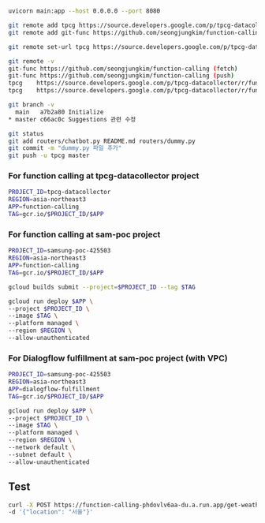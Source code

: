 #

```bash
uvicorn main:app --host 0.0.0.0 --port 8080
```

```bash
git remote add tpcg https://source.developers.google.com/p/tpcg-datacollector/r/function-calling
git remote add git-func https://github.com/seongjungkim/function-calling
```

```bash
git remote set-url tpcg https://source.developers.google.com/p/tpcg-datacollector/r/function-calling
```

```bash
git remote -v                                        
git-func https://github.com/seongjungkim/function-calling (fetch)
git-func https://github.com/seongjungkim/function-calling (push)
tpcg    https://source.developers.google.com/p/tpcg-datacollector/r/function-calling (fetch)
tpcg    https://source.developers.google.com/p/tpcg-datacollector/r/function-calling (push)
```

```bash
git branch -v
  main   a7b2a80 Initialize
* master c66ac0c Suggestions 관련 수정
```

```bash
git status
git add routers/chatbot.py README.md routers/dummy.py
git commit -m "dummy.py 파일 추가"
git push -u tpcg master
```

### For function calling at tpcg-datacollector project

```bash
PROJECT_ID=tpcg-datacollector
REGION=asia-northeast3
APP=function-calling
TAG=gcr.io/$PROJECT_ID/$APP
```

### For function calling at sam-poc project

```bash
PROJECT_ID=samsung-poc-425503
REGION=asia-northeast3
APP=function-calling
TAG=gcr.io/$PROJECT_ID/$APP
```

```bash
gcloud builds submit --project=$PROJECT_ID --tag $TAG
```

```bash
gcloud run deploy $APP \
--project $PROJECT_ID \
--image $TAG \
--platform managed \
--region $REGION \
--allow-unauthenticated
```

### For Dialogflow fulfillment at sam-poc project (with VPC)

```bash
PROJECT_ID=samsung-poc-425503
REGION=asia-northeast3
APP=dialogflow-fulfillment
TAG=gcr.io/$PROJECT_ID/$APP
```

```bash
gcloud run deploy $APP \
--project $PROJECT_ID \
--image $TAG \
--platform managed \
--region $REGION \
--network default \
--subnet default \
--allow-unauthenticated
```

## Test

```bash
curl -X POST https://function-calling-phdovlv6aa-du.a.run.app/get-weather \
-d '{"location": "서울"}'
```